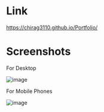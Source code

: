 # Link

https://chirag3110.github.io/Portfolio/

# Screenshots

For Desktop

![image](https://user-images.githubusercontent.com/56937775/100757616-9b094b80-3414-11eb-8d33-fb1af7336052.png)


For Mobile Phones

![image](https://user-images.githubusercontent.com/56937775/100758491-93967200-3415-11eb-9097-47bf24573939.png)


